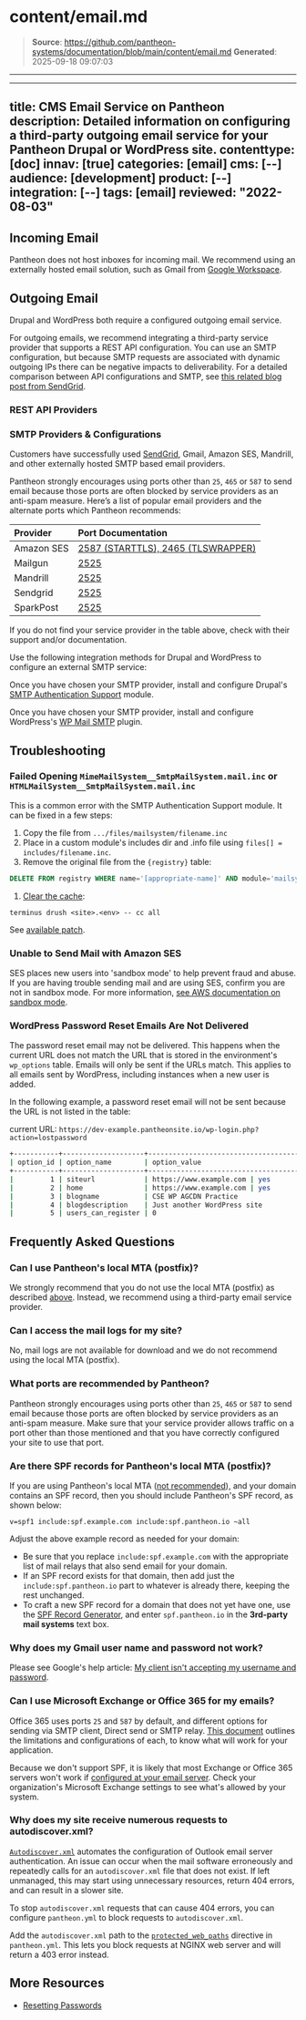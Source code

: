 # content/email.md

> **Source**: https://github.com/pantheon-systems/documentation/blob/main/content/email.md
> **Generated**: 2025-09-18 09:07:03

---

---
title: CMS Email Service on Pantheon
description: Detailed information on configuring a third-party outgoing email service for your Pantheon Drupal or WordPress site.
contenttype: [doc]
innav: [true]
categories: [email]
cms: [--]
audience: [development]
product: [--]
integration: [--]
tags: [email]
reviewed: "2022-08-03"
---

## Incoming Email

Pantheon does not host inboxes for incoming mail. We recommend using an externally hosted email solution, such as Gmail from [Google Workspace](https://workspace.google.com/).

## Outgoing Email

Drupal and WordPress both require a configured outgoing email service.

For outgoing emails, we recommend integrating a third-party service provider that supports a REST API configuration. You can use an SMTP configuration, but because SMTP requests are associated with dynamic outgoing IPs there can be negative impacts to deliverability. For a detailed comparison between API configurations and SMTP, see [this related blog post from SendGrid](https://sendgrid.com/blog/web-api-or-smtp-relay-how-should-you-send-your-mail/).

### REST API Providers

<Partial file="email-rest.md" />

### SMTP Providers & Configurations

Customers have successfully used [SendGrid](/guides/sendgrid), Gmail, Amazon SES, Mandrill, and other externally hosted SMTP based email providers.

Pantheon strongly encourages using ports other than `25`, `465` or `587` to send email because those ports are often blocked by service providers as an anti-spam measure. Here’s a list of popular email providers and the alternate ports which Pantheon recommends:

| Provider   | Port Documentation                                                                                          |
|:---------- |:----------------------------------------------------------------------------------------------------------- |
| Amazon SES | [2587 (STARTTLS), 2465 (TLSWRAPPER)](http://docs.aws.amazon.com/ses/latest/DeveloperGuide/smtp-connect.html) |
| Mailgun    | [2525](http://blog.mailgun.com/25-465-587-what-port-should-i-use/)                                          |
| Mandrill   | [2525](https://mandrill.zendesk.com/hc/en-us/articles/205582167-Which-SMTP-ports-can-I-use-)                |
| Sendgrid   | [2525](https://sendgrid.com/docs/API_Reference/SMTP_API/integrating_with_the_smtp_api.html)                 |
| SparkPost  | [2525](https://www.sparkpost.com/docs/faq/smtp-connection-problems/)                                        |

If you do not find your service provider in the table above, check with their support and/or documentation.

Use the following integration methods for Drupal and WordPress to configure an external SMTP service:

<TabList>

<Tab title="Drupal" id="drupal" active={true}>

Once you have chosen your SMTP provider, install and configure Drupal's [SMTP Authentication Support](https://drupal.org/project/smtp) module.

</Tab>

<Tab title="WordPress" id="wp">

Once you have chosen your SMTP provider, install and configure WordPress's [WP Mail SMTP](https://wordpress.org/plugins/wp-mail-smtp/) plugin.

</Tab>

</TabList>

## Troubleshooting

### Failed Opening `MimeMailSystem__SmtpMailSystem.mail.inc` or `HTMLMailSystem__SmtpMailSystem.mail.inc`

This is a common error with the SMTP Authentication Support module. It can be fixed in a few steps:

1. Copy the file from `.../files/mailsystem/filename.inc`
1. Place in a custom module's includes dir and .info file using `files[] = includes/filename.inc`.
1. Remove the original file from the `{registry}` table:

  ```sql
  DELETE FROM registry WHERE name='[appropriate-name]' AND module='mailsystem';
  ```

1. [Clear the cache](https://github.com/pantheon-systems/cli):

  ```bash{promptUser: user}
  terminus drush <site>.<env> -- cc all
  ```

See [available patch](https://drupal.org/node/1369736#comment-5644064).

### Unable to Send Mail with Amazon SES

SES places new users into 'sandbox mode' to help prevent fraud and abuse. If you are having trouble sending mail and are using SES, confirm you are not in sandbox mode. For more information, [see AWS documentation on sandbox mode](https://docs.aws.amazon.com/ses/latest/DeveloperGuide/request-production-access.html).

### WordPress Password Reset Emails Are Not Delivered

The password reset email may not be delivered. This happens when the current URL does not match the URL that is stored in the environment's `wp_options` table. Emails will only be sent if the URLs match. This applies to all emails sent by WordPress, including instances when a new user is added.

In the following example, a password reset email will not be sent because the URL is not listed in the table:

current URL: `https://dev-example.pantheonsite.io/wp-login.php?action=lostpassword`

 ```bash
 +-----------+--------------------+-------------------------------------------------+----------+
 | option_id | option_name        | option_value                                    | autoload |
 +-----------+--------------------+-------------------------------------------------+----------+
 |         1 | siteurl            | https://www.example.com | yes      |
 |         2 | home               | https://www.example.com | yes      |
 |         3 | blogname           | CSE WP AGCDN Practice                           | yes      |
 |         4 | blogdescription    | Just another WordPress site                     | yes      |
 |         5 | users_can_register | 0                                               | yes      |
 ```

## Frequently Asked Questions

### Can I use Pantheon's local MTA (postfix)?

We strongly recommend that you do not use the local MTA (postfix) as described [above](#outgoing-email). Instead, we recommend using a third-party email service provider.

### Can I access the mail logs for my site?

No, mail logs are not available for download and we do not recommend using the local MTA (postfix).

### What ports are recommended by Pantheon?

Pantheon strongly encourages using ports other than `25`, `465` or `587` to send email because those ports are often blocked by service providers as an anti-spam measure.  Make sure that your service provider allows traffic on a port other than those mentioned and that you have correctly configured your site to use that port.

### Are there SPF records for Pantheon's local MTA (postfix)?

If you are using Pantheon's local MTA ([not recommended](#outgoing-email)), and your domain contains an SPF record, then you should include Pantheon's SPF record, as shown below:

```none
v=spf1 include:spf.example.com include:spf.pantheon.io ~all
```

Adjust the above example record as needed for your domain:

- Be sure that you replace `include:spf.example.com` with the appropriate list of mail relays that also send email for your domain.
- If an SPF record exists for that domain, then add just the `include:spf.pantheon.io` part to whatever is already there, keeping the rest unchanged.
- To craft a new SPF record for a domain that does not yet have one, use the [SPF Record Generator](https://mxtoolbox.com/SPFRecordGenerator.aspx?domain=example.com), and enter `spf.pantheon.io` in the **3rd-party mail systems** text box.

### Why does my Gmail user name and password not work?

Please see Google's help article: [My client isn't accepting my username and password](https://support.google.com/mail/answer/14257?p=client_login&rd=1).

### Can I use Microsoft Exchange or Office 365 for my emails?

Office 365 uses ports `25` and `587` by default, and different options for sending via SMTP client, Direct send or SMTP relay. [This document](https://docs.microsoft.com/en-us/Exchange/mail-flow-best-practices/how-to-set-up-a-multifunction-device-or-application-to-send-email-using-office-3) outlines the limitations and configurations of each, to know what will work for your application.

Because we don't support SPF, it is likely that most Exchange or Office 365 servers won't work if [configured at your email server](https://docs.microsoft.com/en-us/office365/SecurityCompliance/set-up-spf-in-office-365-to-help-prevent-spoofing). Check your organization's Microsoft Exchange settings to see what's allowed by your system.

### Why does my site receive numerous requests to autodiscover.xml?

[`Autodiscover.xml`](https://docs.microsoft.com/en-us/exchange/architecture/client-access/autodiscover?view=exchserver-2019) automates the configuration of Outlook email server authentication. An issue can occur when the mail software erroneously and repeatedly calls for an `autodiscover.xml` file that does not exist. If left unmanaged, this may start using unnecessary resources, return 404 errors, and can result in a slower site.

To stop `autodiscover.xml` requests that can cause 404 errors, you can configure `pantheon.yml` to block requests to `autodiscover.xml`.

Add the `autodiscover.xml` path to the [`protected_web_paths`](/pantheon-yml#protected-web-paths) directive in `pantheon.yml`. This lets you block requests at NGINX web server and will return a 403 error instead.

## More Resources

- [Resetting Passwords](/resetting-passwords)
